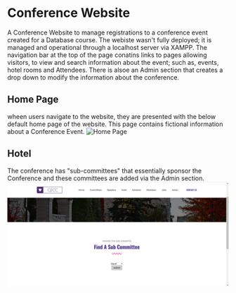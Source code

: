 # Conference Website
A Conference Website to manage registrations to a conference event created for a Database course.
The webiste wasn't fully deployed; it is managed and operational through a localhost server via XAMPP. The navigation bar at the top of the page conatins links to pages allowing visitors, to view and search information about the event; such as, events, hotel rooms and Attendees. There is alsoe an Admin section that creates a drop down to modify the information about the conference.
## Home Page
wheen users navigate to the website, they are presented with the below default home page of the website. This page contains fictional information about a Conference Event.
![Home Page](/assets/QICC%20-%20Home.png)

## Hotel
The conference has "sub-committees" that essentially sponsor the Conference and these committees are added via the Admin section.
![Hotel Page](/assets/QUIC%20-%20Find%20Committee.png)
